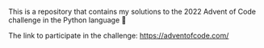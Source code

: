 This is a repository that contains my solutions to the 2022 Advent of Code challenge in the Python language 🐍

The link to participate in the challenge: https://adventofcode.com/
